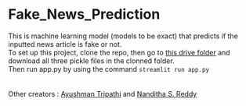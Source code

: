 # Fake_News_Prediction
This is machine learning model (models to be exact) that predicts if the inputted news article is fake or not.<br>
To set up this project, clone the repo, then go to [this drive folder](https://drive.google.com/drive/folders/10Erf1X_zu76tE7aOfzNY3yXkIHWRldEv?usp=sharing) and download all three pickle files in the clonned folder. <br>
Then run app.py by using the command `streamlit run app.py` <br>
<br>
<br>
Other creators : [Ayushman Tripathi](https://github.com/7AyushMan7) and [Nanditha S. Reddy](https://github.com/nanditha213)
